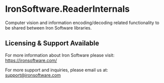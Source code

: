 # IronSoftware.ReaderInternals

Computer vision and information encoding/decoding related functionality to be shared between Iron Software libraries.

## Licensing & Support Available

For more information about Iron Software please visit: https://ironsoftware.com/

For more support and inquiries, please email us at: support@ironsoftware.com